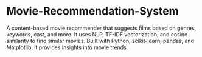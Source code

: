 # Movie-Recommendation-System
A content-based movie recommender that suggests films based on genres, keywords, cast, and more. It uses NLP, TF-IDF vectorization, and cosine similarity to find similar movies. Built with Python, scikit-learn, pandas, and Matplotlib, it provides insights into movie trends.

